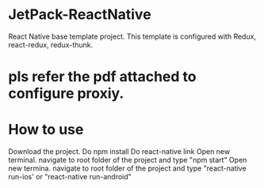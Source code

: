 # JetPack-ReactNative
React Native base template project. This template is configured with Redux, react-redux, redux-thunk. 

# pls refer the pdf attached to configure proxiy.

# How to use
Download the project.
Do npm install
Do react-native link
Open new terminal. navigate to root folder of the project and type "npm start"
Open new termina. navigate to root folder of the project and type "react-native run-ios' or "react-native run-android"
